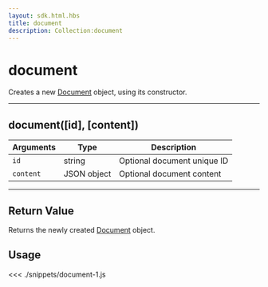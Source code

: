 ```yaml
---
layout: sdk.html.hbs
title: document
description: Collection:document
---
```


# document

Creates a new [Document](/sdk-reference/js/5/document/) object, using its constructor.

---

## document([id], [content])

| Arguments | Type        | Description                 |
| --------- | ----------- | --------------------------- |
| `id`      | string      | Optional document unique ID |
| `content` | JSON object | Optional document content   |

---

## Return Value

Returns the newly created [Document](/sdk-reference/js/5/document) object.

## Usage

<<< ./snippets/document-1.js
